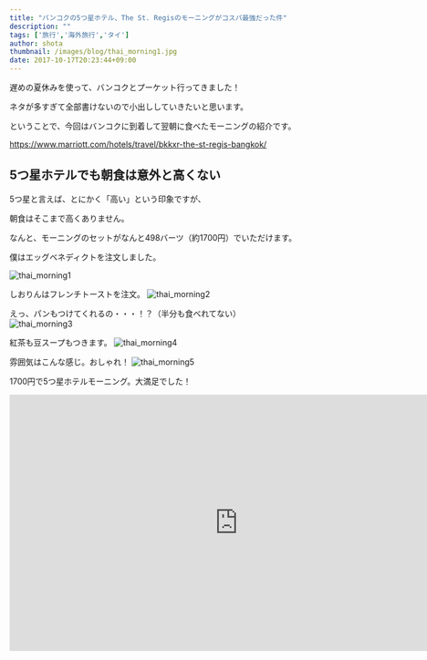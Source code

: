 ```yaml
---
title: "バンコクの5つ星ホテル、The St. Regisのモーニングがコスパ最強だった件"
description: ""
tags: ['旅行','海外旅行','タイ']
author: shota
thumbnail: /images/blog/thai_morning1.jpg
date: 2017-10-17T20:23:44+09:00
---
```


遅めの夏休みを使って、バンコクとプーケット行ってきました！

ネタが多すぎて全部書けないので小出ししていきたいと思います。

ということで、今回はバンコクに到着して翌朝に食べたモーニングの紹介です。

https://www.marriott.com/hotels/travel/bkkxr-the-st-regis-bangkok/


## 5つ星ホテルでも朝食は意外と高くない
5つ星と言えば、とにかく「高い」という印象ですが、

朝食はそこまで高くありません。

なんと、モーニングのセットがなんと498バーツ（約1700円）でいただけます。

僕はエッグベネディクトを注文しました。

![thai_morning1](/images/blog/thai_morning1.jpg)

しおりんはフレンチトーストを注文。
![thai_morning2](/images/blog/thai_morning2.jpg)

えっ、パンもつけてくれるの・・・！？（半分も食べれてない）
![thai_morning3](/images/blog/thai_morning3.jpg)

紅茶も豆スープもつきます。
![thai_morning4](/images/blog/thai_morning4.jpg)

雰囲気はこんな感じ。おしゃれ！
![thai_morning5](/images/blog/thai_morning5.jpg)

1700円で5つ星ホテルモーニング。大満足でした！

<iframe src="https://www.google.com/maps/embed?pb=!1m18!1m12!1m3!1d3875.6452014740544!2d100.53805511483036!3d13.739917690355222!2m3!1f0!2f0!3f0!3m2!1i1024!2i768!4f13.1!3m3!1m2!1s0x30e29ed0b22bed67%3A0x95996bc9e3bdfe4b!2zU3QuIOODrOOCuOOCuSDjg5Djg7PjgrPjgq8!5e0!3m2!1sja!2sjp!4v1508245435447" width="800" height="450" frameborder="0" style="border:0" allowfullscreen></iframe>
